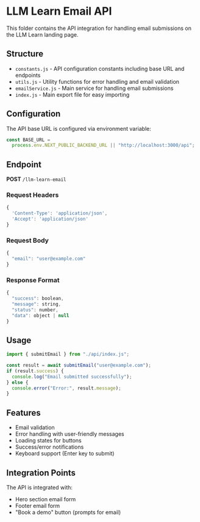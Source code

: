 # LLM Learn Email API

This folder contains the API integration for handling email submissions on the LLM Learn landing page.

## Structure

- `constants.js` - API configuration constants including base URL and endpoints
- `utils.js` - Utility functions for error handling and email validation
- `emailService.js` - Main service for handling email submissions
- `index.js` - Main export file for easy importing

## Configuration

The API base URL is configured via environment variable:

```javascript
const BASE_URL =
  process.env.NEXT_PUBLIC_BACKEND_URL || "http://localhost:3000/api";
```

## Endpoint

**POST** `/llm-learn-email`

### Request Headers

```javascript
{
  'Content-Type': 'application/json',
  'Accept': 'application/json'
}
```

### Request Body

```javascript
{
  "email": "user@example.com"
}
```

### Response Format

```javascript
{
  "success": boolean,
  "message": string,
  "status": number,
  "data": object | null
}
```

## Usage

```javascript
import { submitEmail } from "./api/index.js";

const result = await submitEmail("user@example.com");
if (result.success) {
  console.log("Email submitted successfully");
} else {
  console.error("Error:", result.message);
}
```

## Features

- Email validation
- Error handling with user-friendly messages
- Loading states for buttons
- Success/error notifications
- Keyboard support (Enter key to submit)

## Integration Points

The API is integrated with:

- Hero section email form
- Footer email form
- "Book a demo" button (prompts for email)
